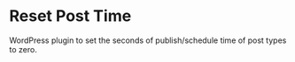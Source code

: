 # Reset Post Time

WordPress plugin to set the seconds of publish/schedule time of post types to zero.

